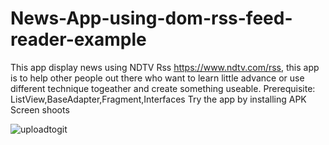 # News-App-using-dom-rss-feed-reader-example
This app display news using NDTV Rss https://www.ndtv.com/rss, this app is to help other people out there who want to learn little advance
or use different technique togeather and create something useable.
Prerequisite: ListView,BaseAdapter,Fragment,Interfaces
Try the app by installing APK
Screen shoots 

![uploadtogit](https://user-images.githubusercontent.com/19230678/31076628-8cb63cd8-a794-11e7-970c-6ba97dc66040.png)


